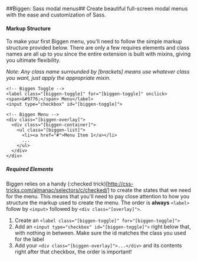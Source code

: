 ##Biggen: Sass modal menus##
Create beautiful full-screen modal menus with the ease and customization of Sass.

#### Markup Structure ####
To make your first Biggen menu, you'll need to follow the simple markup structure provided below. There are only a few requires elements and class names are all up to you since the entire extension is built with mixins, giving you ultimate flexibility.

_Note: Any class name surrounded by [brackets] means use whatever class you want, just apply the appropriate mixin._

```
<!-- Biggen Toggle -->
<label class="[biggen-toggle]" for="[biggen-toggle]" onclick><span>&#9776;</span> Menu</label>
<input type="checkbox" id="[biggen-toggle]">

<!-- Biggen Menu -->
<div class="[biggen-overlay]">
  <div class="[biggen-container]">
    <ul class="[biggen-list]">
      <li><a href="#">Menu Item 1</a></li>
      ...
    </ul>
  </div>
</div>
```

##### Required Elements #####
Biggen relies on a handy (:checked trick)[http://css-tricks.com/almanac/selectors/c/checked/] to create the states that we need for the menu. This means that you'll need to pay close attention to how you structure the markup used to create the menu. The order is **always** `<label>` follow by `<input>` followed by `<div class="[overlay]">`.

1. Create an `<label class="[biggen-toggle]" for="[biggen-toggle]">`
2. Add an `<input type="checkbox" id="[biggen-toggle]">` right below that, with nothing in between. Make sure the id matches the class you used for the label
3. Add your `<div class="[biggen-overlay]">...</div>` and its contents right after that checkbox, the order is important!
